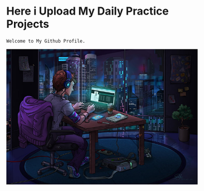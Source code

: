 # Here i Upload My Daily Practice Projects
```
Welcome to My Github Profile.
```
![image](https://github.com/ParagUnhale1998/Daily-Practice/blob/main/Thumbnail.jpg)
